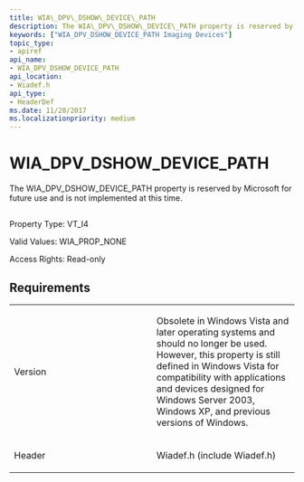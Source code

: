 ```yaml
---
title: WIA\_DPV\_DSHOW\_DEVICE\_PATH
description: The WIA\_DPV\_DSHOW\_DEVICE\_PATH property is reserved by Microsoft for future use and is not implemented at this time.
keywords: ["WIA_DPV_DSHOW_DEVICE_PATH Imaging Devices"]
topic_type:
- apiref
api_name:
- WIA_DPV_DSHOW_DEVICE_PATH
api_location:
- Wiadef.h
api_type:
- HeaderDef
ms.date: 11/28/2017
ms.localizationpriority: medium
---
```


# WIA\_DPV\_DSHOW\_DEVICE\_PATH


The WIA\_DPV\_DSHOW\_DEVICE\_PATH property is reserved by Microsoft for future use and is not implemented at this time.

## <span id="ddk_wia_dpv_dshow_device_path_si"></span><span id="DDK_WIA_DPV_DSHOW_DEVICE_PATH_SI"></span>


Property Type: VT\_I4

Valid Values: WIA\_PROP\_NONE

Access Rights: Read-only

Requirements
------------

<table>
<colgroup>
<col width="50%" />
<col width="50%" />
</colgroup>
<tbody>
<tr class="odd">
<td><p>Version</p></td>
<td><p>Obsolete in Windows Vista and later operating systems and should no longer be used. However, this property is still defined in Windows Vista for compatibility with applications and devices designed for Windows Server 2003, Windows XP, and previous versions of Windows.</p></td>
</tr>
<tr class="even">
<td><p>Header</p></td>
<td>Wiadef.h (include Wiadef.h)</td>
</tr>
</tbody>
</table>

 

 





